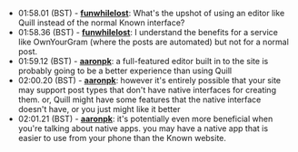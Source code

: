 * <a id="01:58.01">01:58.01 (BST)</a> - __[funwhilelost](https://github.com/funwhilelost)__: What's the upshot of using an editor like Quill instead of the normal Known interface?
* <a id="01:58.36">01:58.36 (BST)</a> - __[funwhilelost](https://github.com/funwhilelost)__: I understand the benefits for a service like OwnYourGram (where the posts are automated) but not for a normal post.
* <a id="01:59.12">01:59.12 (BST)</a> - __[aaronpk](https://github.com/aaronpk)__: a full-featured editor built in to the site is probably going to be a better experience than using Quill
* <a id="02:00.20">02:00.20 (BST)</a> - __[aaronpk](https://github.com/aaronpk)__: however it's entirely possible that your site may support post types that don't have native interfaces for creating them. or, Quill might have some features that the native interface doesn't have, or you just might like it better
* <a id="02:01.21">02:01.21 (BST)</a> - __[aaronpk](https://github.com/aaronpk)__: it's potentially even more beneficial when you're talking about native apps. you may have a native app that is easier to use from your phone than the Known website.

